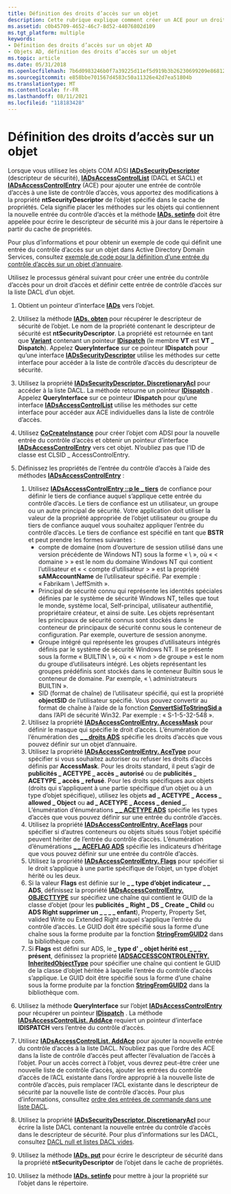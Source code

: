```yaml
---
title: Définition des droits d’accès sur un objet
description: Cette rubrique explique comment créer un ACE pour un droit d’accès et définir cette entrée de contrôle d’accès sur la liste DACL d’un objet.
ms.assetid: c0b45709-4652-46c7-8d52-44076802d109
ms.tgt_platform: multiple
keywords:
- Définition des droits d’accès sur un objet AD
- Objets AD, définition des droits d’accès sur un objet
ms.topic: article
ms.date: 05/31/2018
ms.openlocfilehash: 7b6d0983246b0f7a39225d11ef5d919b3b26230699209e86812ad68928d072e5
ms.sourcegitcommit: e858bbe701567d4583c50a11326e42d7ea51804b
ms.translationtype: MT
ms.contentlocale: fr-FR
ms.lasthandoff: 08/11/2021
ms.locfileid: "118183428"
---
```

# <a name="setting-access-rights-on-an-object"></a>Définition des droits d’accès sur un objet

Lorsque vous utilisez les objets COM ADSI [**IADsSecurityDescriptor**](/windows/desktop/api/iads/nn-iads-iadssecuritydescriptor) (descripteur de sécurité), [**IADsAccessControlList**](/windows/desktop/api/iads/nn-iads-iadsaccesscontrollist) (DACL et SACL) et [**IADsAccessControlEntry**](/windows/desktop/api/iads/nn-iads-iadsaccesscontrolentry) (ACE) pour ajouter une entrée de contrôle d’accès à une liste de contrôle d’accès, vous apportez des modifications à la propriété **ntSecurityDescriptor** de l’objet spécifié dans le cache de propriétés. Cela signifie placer les méthodes sur les objets qui contiennent la nouvelle entrée du contrôle d’accès et la méthode [**IADs. setinfo**](/windows/desktop/api/iads/nf-iads-iads-setinfo) doit être appelée pour écrire le descripteur de sécurité mis à jour dans le répertoire à partir du cache de propriétés.

Pour plus d’informations et pour obtenir un exemple de code qui définit une entrée du contrôle d’accès sur un objet dans Active Directory Domain Services, consultez [exemple de code pour la définition d’une entrée du contrôle d’accès sur un objet d’annuaire](example-code-for-setting-an-ace-on-a-directory-object.md).

Utilisez le processus général suivant pour créer une entrée du contrôle d’accès pour un droit d’accès et définir cette entrée de contrôle d’accès sur la liste DACL d’un objet.

1.  Obtient un pointeur d’interface [**IADs**](/windows/desktop/api/iads/nn-iads-iads) vers l’objet.
2.  Utilisez la méthode [**IADs. obten**](/windows/desktop/api/iads/nf-iads-iads-get) pour récupérer le descripteur de sécurité de l’objet. Le nom de la propriété contenant le descripteur de sécurité est **ntSecurityDescriptor**. La propriété est retournée en tant que [**Variant**](/windows/win32/api/oaidl/ns-oaidl-variant) contenant un pointeur [**IDispatch**](/windows/win32/api/oaidl/nn-oaidl-idispatch) (le membre **VT** est **VT \_ Dispatch**). Appelez **QueryInterface** sur ce pointeur **IDispatch** pour qu’une interface [**IADsSecurityDescriptor**](/windows/desktop/api/iads/nn-iads-iadssecuritydescriptor) utilise les méthodes sur cette interface pour accéder à la liste de contrôle d’accès du descripteur de sécurité.
3.  Utilisez la propriété [**IADsSecurityDescriptor. DiscretionaryAcl**](/windows/desktop/ADSI/iadssecuritydescriptor-property-methods) pour accéder à la liste DACL. La méthode retourne un pointeur [**IDispatch**](/windows/win32/api/oaidl/nn-oaidl-idispatch) . Appelez **QueryInterface** sur ce pointeur **IDispatch** pour qu’une interface [**IADsAccessControlList**](/windows/desktop/api/iads/nn-iads-iadsaccesscontrollist) utilise les méthodes sur cette interface pour accéder aux ACE individuelles dans la liste de contrôle d’accès.
4.  Utilisez [**CoCreateInstance**](/windows/win32/api/combaseapi/nf-combaseapi-cocreateinstance) pour créer l’objet com ADSI pour la nouvelle entrée du contrôle d’accès et obtenir un pointeur d’interface [**IADsAccessControlEntry**](/windows/desktop/api/iads/nn-iads-iadsaccesscontrolentry) vers cet objet. N’oubliez pas que l’ID de classe est CLSID \_ AccessControlEntry.
5.  Définissez les propriétés de l’entrée du contrôle d’accès à l’aide des méthodes [**IADsAccessControlEntry**](/windows/desktop/api/iads/nn-iads-iadsaccesscontrolentry) :

    1.  Utilisez [**IADsAccessControlEntry ::p le \_ tiers**](/windows/desktop/ADSI/iadsaccesscontrolentry-property-methods) de confiance pour définir le tiers de confiance auquel s’applique cette entrée du contrôle d’accès. Le tiers de confiance est un utilisateur, un groupe ou un autre principal de sécurité. Votre application doit utiliser la valeur de la propriété appropriée de l’objet utilisateur ou groupe du tiers de confiance auquel vous souhaitez appliquer l’entrée du contrôle d’accès. Le tiers de confiance est spécifié en tant que **BSTR** et peut prendre les formes suivantes :
        -   compte de domaine (nom d’ouverture de session utilisé dans une version précédente de Windows NT) sous la forme « <domain> \\ <user account> », où « &lt; domaine &gt; » est le nom du domaine Windows NT qui contient l’utilisateur et « &lt; compte d’utilisateur &gt; » est la propriété **sAMAccountName** de l’utilisateur spécifié. Par exemple : « Fabrikam \\ JeffSmith ».
        -   Principal de sécurité connu qui représente les identités spéciales définies par le système de sécurité Windows NT, telles que tout le monde, système local, Self-principal, utilisateur authentifié, propriétaire créateur, et ainsi de suite. Les objets représentant les principaux de sécurité connus sont stockés dans le conteneur de principaux de sécurité connu sous le conteneur de configuration. Par exemple, ouverture de session anonyme.
        -   Groupe intégré qui représente les groupes d’utilisateurs intégrés définis par le système de sécurité Windows NT. Il se présente sous la forme « BUILTIN \\ <group name> », où « &lt; nom &gt; de groupe » est le nom du groupe d’utilisateurs intégré. Les objets représentant les groupes prédéfinis sont stockés dans le conteneur Builtin sous le conteneur de domaine. Par exemple, « \\ administrateurs BUILTIN ».
        -   SID (format de chaîne) de l’utilisateur spécifié, qui est la propriété **objectSID** de l’utilisateur spécifié. Vous pouvez convertir au format de chaîne à l’aide de la fonction [**ConvertSidToStringSid a**](/windows/desktop/api/sddl/nf-sddl-convertsidtostringsida) dans l’API de sécurité Win32. Par exemple : « S-1-5-32-548 ».
    2.  Utilisez la propriété [**IADsAccessControlEntry. AccessMask**](/windows/desktop/ADSI/iadsaccesscontrolentry-property-methods) pour définir le masque qui spécifie le droit d’accès. L’énumération de l’énumération des [**\_ \_ droits ADS**](/windows/win32/api/iads/ne-iads-ads_rights_enum) spécifie les droits d’accès que vous pouvez définir sur un objet d’annuaire.
    3.  Utilisez la propriété [**IADsAccessControlEntry. AceType**](/windows/desktop/ADSI/iadsaccesscontrolentry-property-methods) pour spécifier si vous souhaitez autoriser ou refuser les droits d’accès définis par **AccessMask**. Pour les droits standard, il peut s’agir de **publicités \_ ACETYPE \_ accès \_ autorisé** ou de **publicités \_ ACETYPE \_ accès \_ refusé**. Pour les droits spécifiques aux objets (droits qui s’appliquent à une partie spécifique d’un objet ou à un type d’objet spécifique), utilisez les objets **ad \_ ACETYPE \_ Access \_ allowed \_ Object** ou **ad \_ ACETYPE \_ Access \_ denied \_**. L’énumération d’énumérations [**\_ \_ ACETYPE ADS**](/windows/win32/api/iads/ne-iads-ads_acetype_enum) spécifie les types d’accès que vous pouvez définir sur une entrée du contrôle d’accès.
    4.  Utilisez la propriété [**IADsAccessControlEntry. AceFlags**](/windows/desktop/ADSI/iadsaccesscontrolentry-property-methods) pour spécifier si d’autres conteneurs ou objets situés sous l’objet spécifié peuvent hériter de l’entrée du contrôle d’accès. L’énumération d’énumérations [**\_ \_ ACEFLAG ADS**](/windows/win32/api/iads/ne-iads-ads_aceflag_enum) spécifie les indicateurs d’héritage que vous pouvez définir sur une entrée du contrôle d’accès.
    5.  Utilisez la propriété [**IADsAccessControlEntry. Flags**](/windows/desktop/ADSI/iadsaccesscontrolentry-property-methods) pour spécifier si le droit s’applique à une partie spécifique de l’objet, un type d’objet hérité ou les deux.
    6.  Si la valeur **Flags** est définie sur le **\_ \_ type d’objet indicateur \_ \_ ADS**, définissez la propriété [**IADsAccessControlEntry. OBJECTTYPE**](/windows/desktop/ADSI/iadsaccesscontrolentry-property-methods) sur spécifiez une chaîne qui contient le GUID de la classe d’objet (pour les **publicités \_ Right \_ DS \_ Create \_ Child** ou **ADS Right supprimer un \_ \_ \_ \_ enfant**), Property, Property Set, valided Write ou Extended Right auquel s’applique l’entrée du contrôle d’accès. Le GUID doit être spécifié sous la forme d’une chaîne sous la forme produite par la fonction [**StringFromGUID2**](/windows/win32/api/combaseapi/nf-combaseapi-stringfromguid2) dans la bibliothèque com.
    7.  Si **Flags** est défini sur ADS, le **\_ type d' \_ objet hérité est \_ \_ \_ présent**, définissez la propriété [**IADSACCESSCONTROLENTRY. InheritedObjectType**](/windows/desktop/ADSI/iadsaccesscontrolentry-property-methods) pour spécifier une chaîne qui contient le GUID de la classe d’objet héritée à laquelle l’entrée du contrôle d’accès s’applique. Le GUID doit être spécifié sous la forme d’une chaîne sous la forme produite par la fonction [**StringFromGUID2**](/windows/win32/api/combaseapi/nf-combaseapi-stringfromguid2) dans la bibliothèque com.

6.  Utilisez la méthode **QueryInterface** sur l’objet [**IADsAccessControlEntry**](/windows/desktop/api/iads/nn-iads-iadsaccesscontrolentry) pour récupérer un pointeur [**IDispatch**](/windows/win32/api/oaidl/nn-oaidl-idispatch) . La méthode [**IADsAccessControlList. AddAce**](/windows/desktop/api/iads/nf-iads-iadsaccesscontrollist-addace) requiert un pointeur d’interface **IDISPATCH** vers l’entrée du contrôle d’accès.
7.  Utilisez [**IADsAccessControlList. AddAce**](/windows/desktop/api/iads/nf-iads-iadsaccesscontrollist-addace) pour ajouter la nouvelle entrée du contrôle d’accès à la liste DACL. N’oubliez pas que l’ordre des ACE dans la liste de contrôle d’accès peut affecter l’évaluation de l’accès à l’objet. Pour un accès correct à l’objet, vous devrez peut-être créer une nouvelle liste de contrôle d’accès, ajouter les entrées du contrôle d’accès de l’ACL existante dans l’ordre approprié à la nouvelle liste de contrôle d’accès, puis remplacer l’ACL existante dans le descripteur de sécurité par la nouvelle liste de contrôle d’accès. Pour plus d’informations, consultez [ordre des entrées de commande dans une liste DACL](/windows/desktop/SecAuthZ/order-of-aces-in-a-dacl).
8.  Utilisez la propriété [**IADsSecurityDescriptor. DiscretionaryAcl**](/windows/desktop/ADSI/iadssecuritydescriptor-property-methods) pour écrire la liste DACL contenant la nouvelle entrée du contrôle d’accès dans le descripteur de sécurité. Pour plus d’informations sur les DACL, consultez [DACL null et listes DACL vides](null-dacls-and-empty-dacls.md).
9.  Utilisez la méthode [**IADs. put**](/windows/desktop/api/iads/nf-iads-iads-put) pour écrire le descripteur de sécurité dans la propriété **ntSecurityDescriptor** de l’objet dans le cache de propriétés.
10. Utilisez la méthode [**IADs. setinfo**](/windows/desktop/api/iads/nf-iads-iads-setinfo) pour mettre à jour la propriété sur l’objet dans le répertoire.

 

 